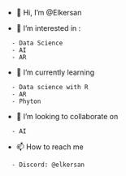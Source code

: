 - 👋 Hi, I’m @Elkersan

- 👀 I’m interested in :
```
  - Data Science
  - AI
  - AR  
```
- 🌱 I’m currently learning 
```
  - Data science with R
  - AR
  - Phyton
  ```
- 💞️ I’m looking to collaborate on 
```
  - AI
```
  
- 📫 How to reach me
```
  - Discord: @elkersan
```
<!---
Elkersan/Elkersan is a ✨ special ✨ repository because its `README.md` (this file) appears on your GitHub profile.
You can click the Preview link to take a look at your changes.
--->
